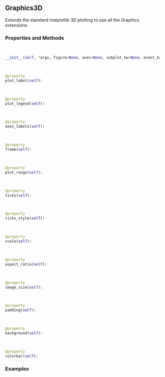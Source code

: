 ## <a id="McUtils.McUtils.Plots.Graphics.Graphics3D">Graphics3D</a>
Extends the standard matplotlib 3D plotting to use all the Graphics extensions

### Properties and Methods
<a id="McUtils.McUtils.Plots.Graphics.Graphics3D.__init__" class="docs-object-method">&nbsp;</a>
```python
__init__(self, *args, figure=None, axes=None, subplot_kw=None, event_handlers=None, animate=None, axes_labels=None, plot_label=None, plot_range=None, plot_legend=None, ticks=None, scale=None, ticks_style=None, image_size=None, background=None, backend=<Backends.MPL: 'matplotlib'>, **kwargs): 
```

<a id="McUtils.McUtils.Plots.Graphics.Graphics3D.plot_label" class="docs-object-method">&nbsp;</a>
```python
@property
plot_label(self): 
```

<a id="McUtils.McUtils.Plots.Graphics.Graphics3D.plot_legend" class="docs-object-method">&nbsp;</a>
```python
@property
plot_legend(self): 
```

<a id="McUtils.McUtils.Plots.Graphics.Graphics3D.axes_labels" class="docs-object-method">&nbsp;</a>
```python
@property
axes_labels(self): 
```

<a id="McUtils.McUtils.Plots.Graphics.Graphics3D.frame" class="docs-object-method">&nbsp;</a>
```python
@property
frame(self): 
```

<a id="McUtils.McUtils.Plots.Graphics.Graphics3D.plot_range" class="docs-object-method">&nbsp;</a>
```python
@property
plot_range(self): 
```

<a id="McUtils.McUtils.Plots.Graphics.Graphics3D.ticks" class="docs-object-method">&nbsp;</a>
```python
@property
ticks(self): 
```

<a id="McUtils.McUtils.Plots.Graphics.Graphics3D.ticks_style" class="docs-object-method">&nbsp;</a>
```python
@property
ticks_style(self): 
```

<a id="McUtils.McUtils.Plots.Graphics.Graphics3D.scale" class="docs-object-method">&nbsp;</a>
```python
@property
scale(self): 
```

<a id="McUtils.McUtils.Plots.Graphics.Graphics3D.aspect_ratio" class="docs-object-method">&nbsp;</a>
```python
@property
aspect_ratio(self): 
```

<a id="McUtils.McUtils.Plots.Graphics.Graphics3D.image_size" class="docs-object-method">&nbsp;</a>
```python
@property
image_size(self): 
```

<a id="McUtils.McUtils.Plots.Graphics.Graphics3D.padding" class="docs-object-method">&nbsp;</a>
```python
@property
padding(self): 
```

<a id="McUtils.McUtils.Plots.Graphics.Graphics3D.background" class="docs-object-method">&nbsp;</a>
```python
@property
background(self): 
```

<a id="McUtils.McUtils.Plots.Graphics.Graphics3D.colorbar" class="docs-object-method">&nbsp;</a>
```python
@property
colorbar(self): 
```

### Examples

